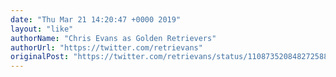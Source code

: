 ```yaml
---
date: "Thu Mar 21 14:20:47 +0000 2019"
layout: "like"
authorName: "Chris Evans as Golden Retrievers"
authorUrl: "https://twitter.com/retrievans"
originalPost: "https://twitter.com/retrievans/status/1108735208482725889"
---
```

